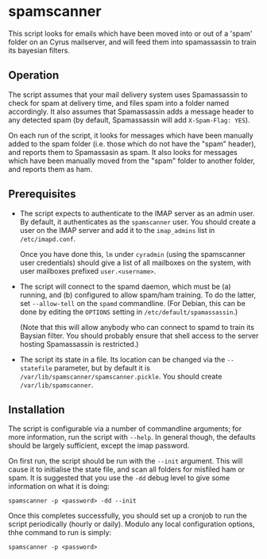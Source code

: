 spamscanner
===========

This script looks for emails which have been moved into or out of a 'spam'
folder on an Cyrus mailserver, and will feed them into spamassassin to train
its bayesian filters.

Operation
---------

The script assumes that your mail delivery system uses Spamassassin to check
for spam at delivery time, and files spam into a folder named accordingly. It
also assumes that Spamassassin adds a message header to any detected spam (by
default, Spamassassin will add `X-Spam-Flag: YES`).

On each run of the script, it looks for messages which have been manually added
to the spam folder (i.e. those which do not have the "spam" header), and
reports them to Spamassasin as spam. It also looks for messages which have been
manually moved from the "spam" folder to another folder, and reports them as
ham.

Prerequisites
-------------

* The script expects to authenticate to the IMAP server as an admin user. By
  default, it authenticates as the `spamscanner` user. You should create a user
  on the IMAP server and add it to the `imap_admins` list in `/etc/imapd.conf`.

  Once you have done this, `lm` under `cyradmin` (using the spamscanner user
  credentials) should give a list of all mailboxes on the system, with user
  mailboxes prefixed `user.<username>`.

* The script will connect to the spamd daemon, which must be (a) running, and
  (b) configured to allow spam/ham training. To do the latter, set
  `--allow-tell` on the `spamd` commandline. (For Debian, this can be done by
  editing the `OPTIONS` setting in `/etc/default/spamassassin`.)

  (Note that this will allow anybody who can connect to spamd to train its
  Baysian filter. You should probably ensure that shell access to the server
  hosting Spamassassin is restricted.)

* The script its state in a file. Its location can be changed via the
  `--statefile` parameter, but by default it is
  `/var/lib/spamscanner/spamscanner.pickle`. You should create
  `/var/lib/spamscanner`.

Installation
------------

The script is configurable via a number of commandline arguments; for more
information, run the script with ``--help``. In general though, the defaults
should be largely sufficient, except the imap password.

On first run, the script should be run with the `--init` argument. This will
cause it to initialise the state file, and scan all folders for misfiled ham or
spam. It is suggested that you use the `-dd` debug level to give some
information on what it is doing:

    spamscanner -p <password> -dd --init

Once this completes successfully, you should set up a cronjob to run the script
periodically (hourly or daily). Modulo any local configuration options, thhe
command to run is simply:

    spamscanner -p <password>
